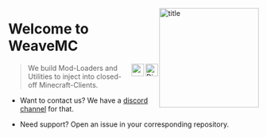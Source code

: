<img 
    align="right" alt="title" width="200px"
    src="https://raw.githubusercontent.com/Weave-MC/.github/master/assets/icon.png"
/>

# Welcome to WeaveMC

<a href="https://discord.gg/SHZUYWhwDP">
    <img align="right" alt="Discord" width="25px"
         src="https://raw.githubusercontent.com/Weave-MC/.github/master/assets/discord.svg"
    />
</a>

<a href="https://github.com/Weave-MC/">
    <img align="right" width="25px"
         src="https://user-images.githubusercontent.com/90007553/163025814-f6784fbd-46eb-4f5f-8240-bd1da302d05d.png"
    />
</a>

> We build Mod-Loaders and Utilities to inject into closed-off Minecraft-Clients.

- Want to contact us? We have a [discord channel][discord] for that. 

- Need support? Open an issue in your corresponding repository. 

[discord]: https://discord.gg/SHZUYWhwDP
